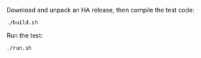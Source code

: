 Download and unpack an HA release, then compile the test code:

    ./build.sh
    
Run the test:

    ./run.sh
    